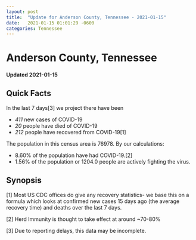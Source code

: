 ```yaml
---
layout: post
title:  "Update for Anderson County, Tennessee - 2021-01-15"
date:   2021-01-15 01:01:29 -0600
categories: Tennessee
---
```


# Anderson County, Tennessee
#### Updated 2021-01-15

## Quick Facts

In the last 7 days[3] we project there have been
- *411* new cases of COVID-19
- *20* people have died of COVID-19
- *212* people have recovered from COVID-19[1]

The population in this census area is 76978. By our calculations:
- 8.60% of the population have had COVID-19.[2]
- 1.56% of the population or 1204.0 people are actively fighting the virus.

## Synopsis




[1] Most US CDC offices do give any recovery statistics- we base this on a formula which looks at confirmed new cases
15 days ago (the average recovery time) and deaths over the last 7 days.

[2] Herd Immunity is thought to take effect at around ~70-80%

[3] Due to reporting delays, this data may be incomplete.
 
    